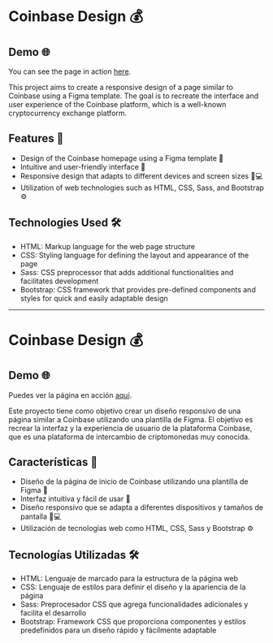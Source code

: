# Coinbase Design 💰

## Demo 🌐

You can see the page in action [here]([https://coinbase-design-ten.vercel.app/]).

This project aims to create a responsive design of a page similar to Coinbase using a Figma template. The goal is to recreate the interface and user experience of the Coinbase platform, which is a well-known cryptocurrency exchange platform.

## Features 🚀

- Design of the Coinbase homepage using a Figma template 🎨
- Intuitive and user-friendly interface 👤
- Responsive design that adapts to different devices and screen sizes 📱💻
- Utilization of web technologies such as HTML, CSS, Sass, and Bootstrap ⚙️

## Technologies Used 🛠️

- HTML: Markup language for the web page structure
- CSS: Styling language for defining the layout and appearance of the page
- Sass: CSS preprocessor that adds additional functionalities and facilitates development
- Bootstrap: CSS framework that provides pre-defined components and styles for quick and easily adaptable design

---

# Coinbase Design 💰

## Demo 🌐

Puedes ver la página en acción [aquí]([https://coinbase-design-ten.vercel.app/]).

Este proyecto tiene como objetivo crear un diseño responsivo de una página similar a Coinbase utilizando una plantilla de Figma. El objetivo es recrear la interfaz y la experiencia de usuario de la plataforma Coinbase, que es una plataforma de intercambio de criptomonedas muy conocida.

## Características 🚀

- Diseño de la página de inicio de Coinbase utilizando una plantilla de Figma 🎨
- Interfaz intuitiva y fácil de usar 👤
- Diseño responsivo que se adapta a diferentes dispositivos y tamaños de pantalla 📱💻
- Utilización de tecnologías web como HTML, CSS, Sass y Bootstrap ⚙️

## Tecnologías Utilizadas 🛠️

- HTML: Lenguaje de marcado para la estructura de la página web
- CSS: Lenguaje de estilos para definir el diseño y la apariencia de la página
- Sass: Preprocesador CSS que agrega funcionalidades adicionales y facilita el desarrollo
- Bootstrap: Framework CSS que proporciona componentes y estilos predefinidos para un diseño rápido y fácilmente adaptable

